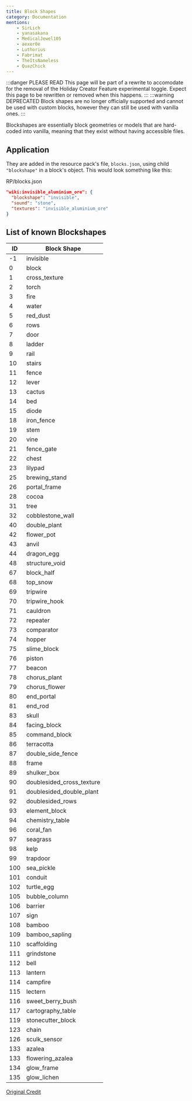 ```yaml
---
title: Block Shapes
category: Documentation
mentions:
    - SirLich
    - yanasakana
    - MedicalJewel105
    - aexer0e
    - Luthorius
    - Fabrimat
    - TheItsNameless
    - QuazChick
---
```


:::danger PLEASE READ
This page will be part of a rewrite to accomodate for the removal of the Holiday Creator Feature experimental toggle. Expect this page to be rewritten or removed when this happens.
:::
:::warning DEPRECATED
Block shapes are no longer officially supported and cannot be used with custom blocks, however they can still be used with vanilla ones.
:::

Blockshapes are essentially block geometries or models that are hard-coded into vanilla, meaning that they exist without having accessible files.

## Application

They are added in the resource pack's file, `blocks.json`, using child `"blockshape"` in a block's object. This would look something like this:

<CodeHeader>RP/blocks.json</CodeHeader>

```json
"wiki:invisible_aluminium_ore": {
  "blockshape": "invisible",
  "sound": "stone",
  "textures": "invisible_aluminium_ore"
}
```

## List of known Blockshapes

| ID  | Block Shape               |
| --- | ------------------------- |
| -1  | invisible                 |
| 0   | block                     |
| 1   | cross_texture             |
| 2   | torch                     |
| 3   | fire                      |
| 4   | water                     |
| 5   | red_dust                  |
| 6   | rows                      |
| 7   | door                      |
| 8   | ladder                    |
| 9   | rail                      |
| 10  | stairs                    |
| 11  | fence                     |
| 12  | lever                     |
| 13  | cactus                    |
| 14  | bed                       |
| 15  | diode                     |
| 18  | iron_fence                |
| 19  | stem                      |
| 20  | vine                      |
| 21  | fence_gate                |
| 22  | chest                     |
| 23  | lilypad                   |
| 25  | brewing_stand             |
| 26  | portal_frame              |
| 28  | cocoa                     |
| 31  | tree                      |
| 32  | cobblestone_wall          |
| 40  | double_plant              |
| 42  | flower_pot                |
| 43  | anvil                     |
| 44  | dragon_egg                |
| 48  | structure_void            |
| 67  | block_half                |
| 68  | top_snow                  |
| 69  | tripwire                  |
| 70  | tripwire_hook             |
| 71  | cauldron                  |
| 72  | repeater                  |
| 73  | comparator                |
| 74  | hopper                    |
| 75  | slime_block               |
| 76  | piston                    |
| 77  | beacon                    |
| 78  | chorus_plant              |
| 79  | chorus_flower             |
| 80  | end_portal                |
| 81  | end_rod                   |
| 83  | skull                     |
| 84  | facing_block              |
| 85  | command_block             |
| 86  | terracotta                |
| 87  | double_side_fence         |
| 88  | frame                     |
| 89  | shulker_box               |
| 90  | doublesided_cross_texture |
| 91  | doublesided_double_plant  |
| 92  | doublesided_rows          |
| 93  | element_block             |
| 94  | chemistry_table           |
| 96  | coral_fan                 |
| 97  | seagrass                  |
| 98  | kelp                      |
| 99  | trapdoor                  |
| 100 | sea_pickle                |
| 101 | conduit                   |
| 102 | turtle_egg                |
| 105 | bubble_column             |
| 106 | barrier                   |
| 107 | sign                      |
| 108 | bamboo                    |
| 109 | bamboo_sapling            |
| 110 | scaffolding               |
| 111 | grindstone                |
| 112 | bell                      |
| 113 | lantern                   |
| 114 | campfire                  |
| 115 | lectern                   |
| 116 | sweet_berry_bush          |
| 117 | cartography_table         |
| 119 | stonecutter_block         |
| 123 | chain                     |
| 126 | sculk_sensor              |
| 133 | azalea                    |
| 133 | flowering_azalea          |
| 134 | glow_frame                |
| 135 | glow_lichen               |

[ Original Credit ](https://gist.github.com/toka7290/3bef704d2f57c775bb9ac84443a6df1c)
